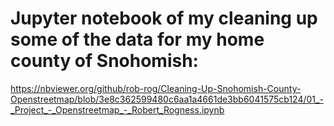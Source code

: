 # Jupyter notebook of my cleaning up some of the data for my home county of Snohomish:

https://nbviewer.org/github/rob-rog/Cleaning-Up-Snohomish-County-Openstreetmap/blob/3e8c362599480c6aa1a4661de3bb6041575cb124/01_-_Project_-_Openstreetmap_-_Robert_Rogness.ipynb
